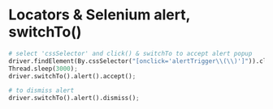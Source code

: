# Locators & Selenium alert, switchTo()

```python
# select 'cssSelector' and click() & switchTo to accept alert popup
driver.findElement(By.cssSelector("[onclick='alertTrigger\\(\\)']")).click();
Thread.sleep(3000);
driver.switchTo().alert().accept();

# to dismiss alert
driver.switchTo().alert().dismiss();
